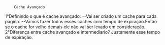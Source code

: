 		Cache Avançado
1°Definindo o que é cache avançado:
	--Vai ser criado um cache para cada pagina.
	--Vamos fazer todos esses caches com tempo de expiração.Então se o cache for velho demais ele não vai ser levado em consideração.
2°Diferença entre cache avançado e intermediario?
 Justamente esse tempo de expiração.